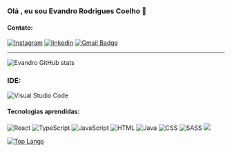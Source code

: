### Olá , eu sou Evandro Rodrigues Coelho 👋
#### Contato:
[![Instagram](https://img.shields.io/badge/evandro__rc0-E4405F?style=for-the-badge&logo=instagram&logoColor=white)](https://www.instagram.com/evandro_rc0/)
[![linkedin](https://img.shields.io/badge/Evandro_Rodrigues_Coelho-0077B5?style=for-the-badge&logo=linkedin&logoColor=white)](https://www.linkedin.com/in/evandro-rodrigues-coelho-b425601a4/)
[![Gmail Badge](https://img.shields.io/badge/-evandrorodcoelho@gmail.com-6633cc?style=flat-square&logo=Gmail&logoColor=white&link=mailto:diego.schell.f@gmail.com)](mailto:evandrorodcoelho@gmail.com)

<hr>

![Evandro GitHub stats](https://github-readme-stats.vercel.app/api?username=EvandroRodriguesCoelho2&show_icons=true&theme=radical)

### IDE:
![Visual Studio Code](https://img.shields.io/badge/Visual%20Studio%20Code-0078d7.svg?style=for-the-badge&logo=visual-studio-code&logoColor=white)

#### Tecnologias aprendidas:
![React](https://img.shields.io/badge/react-%2320232a.svg?style=for-the-badge&logo=react&logoColor=%2361DAFB)
![TypeScript](https://img.shields.io/badge/typescript-%23007ACC.svg?style=for-the-badge&logo=typescript&logoColor=white)
![JavaScript](https://img.shields.io/badge/JavaScript-F7DF1E?style=for-the-badge&logo=javascript&logoColor=black)
![HTML](https://img.shields.io/badge/HTML5-E34F26?style=for-the-badge&logo=html5&logoColor=white)
![Java](https://img.shields.io/badge/Java-ED8B00?style=for-the-badge&logo=java&logoColor=white)
![CSS](https://img.shields.io/badge/CSS3-1572B6?style=for-the-badge&logo=css3&logoColor=white)
![SASS](https://img.shields.io/badge/Sass-CC6699?style=for-the-badge&logo=sass&logoColor=white)
 <img src="https://camo.githubusercontent.com/41326de293d3848e2ab0f29bf1680427128757fe6b586ceddf1097cb4eeb5ff7/68747470733a2f2f696d672e736869656c64732e696f2f62616467652f7374796c65642d2d636f6d706f6e656e74732d4442373039333f7374796c653d666f722d7468652d6261646765266c6f676f3d7374796c65642d636f6d706f6e656e7473266c6f676f436f6c6f723d7768697465" />

[![Top Langs](https://github-readme-stats.vercel.app/api/top-langs/?username=EvandroRodriguesCoelho2&layout=compact)](https://github.com/anuraghazra/github-readme-stats)
